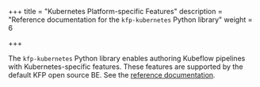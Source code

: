 +++
title = "Kubernetes Platform-specific Features"
description = "Reference documentation for the `kfp-kubernetes` Python library"
weight = 6
                    
+++

The `kfp-kubernetes` Python library enables authoring Kubeflow pipelines with Kubernetes-specific features. These features are supported by the default KFP open source BE. 
See the [reference documentation](https://kfp-kubernetes.readthedocs.io).
